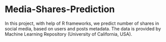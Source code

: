 # Media-Shares-Prediction
In this project, with help of R frameworks, we predict number of shares in social media, based on users and posts metadata. The data is provided by Machine Learning Repository (University of California, USA).
